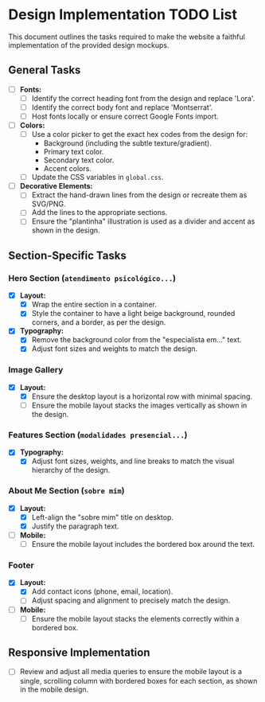 # Design Implementation TODO List

This document outlines the tasks required to make the website a faithful implementation of the provided design mockups.

## General Tasks

- [ ] **Fonts:**
    - [ ] Identify the correct heading font from the design and replace 'Lora'.
    - [ ] Identify the correct body font and replace 'Montserrat'.
    - [ ] Host fonts locally or ensure correct Google Fonts import.
- [ ] **Colors:**
    - [ ] Use a color picker to get the exact hex codes from the design for:
        - Background (including the subtle texture/gradient).
        - Primary text color.
        - Secondary text color.
        - Accent colors.
    - [ ] Update the CSS variables in `global.css`.
- [ ] **Decorative Elements:**
    - [ ] Extract the hand-drawn lines from the design or recreate them as SVG/PNG.
    - [ ] Add the lines to the appropriate sections.
    - [ ] Ensure the "plantinha" illustration is used as a divider and accent as shown in the design.

## Section-Specific Tasks

### Hero Section (`atendimento psicológico...`)
- [X] **Layout:**
    - [X] Wrap the entire section in a container.
    - [X] Style the container to have a light beige background, rounded corners, and a border, as per the design.
- [X] **Typography:**
    - [X] Remove the background color from the "especialista em..." text.
    - [X] Adjust font sizes and weights to match the design.

### Image Gallery
- [X] **Layout:**
    - [X] Ensure the desktop layout is a horizontal row with minimal spacing.
    - [ ] Ensure the mobile layout stacks the images vertically as shown in the design.

### Features Section (`modalidades presencial...`)
- [X] **Typography:**
    - [X] Adjust font sizes, weights, and line breaks to match the visual hierarchy of the design.

### About Me Section (`sobre mim`)
- [X] **Layout:**
    - [X] Left-align the "sobre mim" title on desktop.
    - [X] Justify the paragraph text.
- [ ] **Mobile:**
    - [ ] Ensure the mobile layout includes the bordered box around the text.

### Footer
- [X] **Layout:**
    - [X] Add contact icons (phone, email, location).
    - [ ] Adjust spacing and alignment to precisely match the design.
- [ ] **Mobile:**
    - [ ] Ensure the mobile layout stacks the elements correctly within a bordered box.

## Responsive Implementation
- [ ] Review and adjust all media queries to ensure the mobile layout is a single, scrolling column with bordered boxes for each section, as shown in the mobile design.
